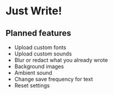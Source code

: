 # Just Write!

## Planned features

- Upload custom fonts
- Upload custom sounds
- Blur or redact what you already wrote
- Background images
- Ambient sound
- Change save frequency for text
- Reset settings